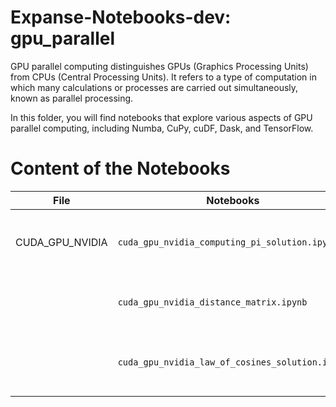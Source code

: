 # Expanse-Notebooks-dev: gpu_parallel

GPU parallel computing distinguishes GPUs (Graphics Processing Units) from CPUs (Central Processing Units). It refers to a type of computation in which many calculations or processes are carried out simultaneously, known as parallel processing.

In this folder, you will find notebooks that explore various aspects of GPU parallel computing, including Numba, CuPy, cuDF, Dask, and TensorFlow.

# Content of the Notebooks
| File            | Notebooks                                                                  | Description                                    |
|-----------------|---------------------------------------------------------------------------|------------------------------------------------|
| CUDA_GPU_NVIDIA | `cuda_gpu_nvidia_computing_pi_solution.ipynb`                           | Compute Pi using CUDA on NVIDIA GPUs          |
|                 | `cuda_gpu_nvidia_distance_matrix.ipynb`                                  | Calculate distance matrices with CUDA          |
|                 | `cuda_gpu_nvidia_law_of_cosines_solution.ipynb`                         | Solve the law of cosines using CUDA            |

